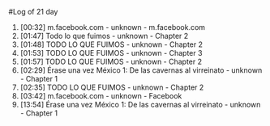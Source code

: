 #Log of 21 day

1. [00:32] m.facebook.com - unknown - m.facebook.com
1. [01:47] Todo lo que fuimos - unknown - Chapter 2
1. [01:48] TODO LO QUE FUIMOS - unknown - Chapter 2
1. [01:53] TODO LO QUE FUIMOS - unknown - Chapter 3
1. [01:57] TODO LO QUE FUIMOS - unknown - Chapter 2
1. [02:29] Érase una vez México 1: De las cavernas al virreinato - unknown - Chapter 1
1. [02:35] TODO LO QUE FUIMOS - unknown - Chapter 2
1. [03:42] m.facebook.com - unknown - Facebook
1. [13:54] Érase una vez México 1: De las cavernas al virreinato - unknown - Chapter 1
